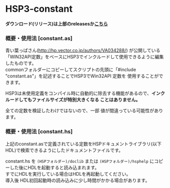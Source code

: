 # HSP3-constant

**ダウンロード(リリース)は上部のreleasesか[こちら](https://github.com/UMAGODi/HSP3-constant/releases)**

### 概要・使用法 [constant.as]

青い葉っぱさん(http://hp.vector.co.jp/authors/VA034288/) が公開している「WIN32API定数」をベースにHSP3でインクルードして使用できるように編集したものです。  
commonフォルダーにコピーしてスクリプトの先頭に「#include "constant.as"」を記述することでHSP3でWin32API 定数を
使用することができます。

HSP3は未使用定義をコンパイル時に自動的に除去する機能があるので、**インクルードしてもファイルサイズが特別大きくなる
ことはありません。**

全ての定数を検証したわけではないので、一部 値が間違っている可能性があります。


### 概要・使用法 [constant.hs]

上記のconstant.asで定義されている定数をHSPドキュメントライブラリ(以下 HDL)で検索できるようにしたドキュメントファイルです。  

constant.hs を `(HSPフォルダー)/doclib` または `(HSPフォルダー)/hsphelp` にコピーした後にHDLを起動すると読み込まれます。  
すでにHDLを実行している場合はHDLを再起動してください。  
導入後 HDL初回起動時の読み込みに少し時間がかかる場合があります。
